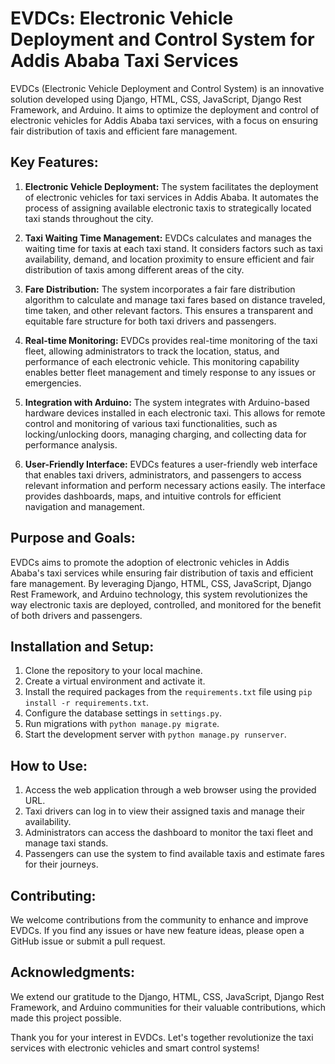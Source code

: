 # EVDCs: Electronic Vehicle Deployment and Control System for Addis Ababa Taxi Services

EVDCs (Electronic Vehicle Deployment and Control System) is an innovative solution developed using Django, HTML, CSS, JavaScript, Django Rest Framework, and Arduino. It aims to optimize the deployment and control of electronic vehicles for Addis Ababa taxi services, with a focus on ensuring fair distribution of taxis and efficient fare management.

## Key Features:

1. **Electronic Vehicle Deployment:** The system facilitates the deployment of electronic vehicles for taxi services in Addis Ababa. It automates the process of assigning available electronic taxis to strategically located taxi stands throughout the city.

2. **Taxi Waiting Time Management:** EVDCs calculates and manages the waiting time for taxis at each taxi stand. It considers factors such as taxi availability, demand, and location proximity to ensure efficient and fair distribution of taxis among different areas of the city.

3. **Fare Distribution:** The system incorporates a fair fare distribution algorithm to calculate and manage taxi fares based on distance traveled, time taken, and other relevant factors. This ensures a transparent and equitable fare structure for both taxi drivers and passengers.

4. **Real-time Monitoring:** EVDCs provides real-time monitoring of the taxi fleet, allowing administrators to track the location, status, and performance of each electronic vehicle. This monitoring capability enables better fleet management and timely response to any issues or emergencies.

5. **Integration with Arduino:** The system integrates with Arduino-based hardware devices installed in each electronic taxi. This allows for remote control and monitoring of various taxi functionalities, such as locking/unlocking doors, managing charging, and collecting data for performance analysis.

6. **User-Friendly Interface:** EVDCs features a user-friendly web interface that enables taxi drivers, administrators, and passengers to access relevant information and perform necessary actions easily. The interface provides dashboards, maps, and intuitive controls for efficient navigation and management.

## Purpose and Goals:

EVDCs aims to promote the adoption of electronic vehicles in Addis Ababa's taxi services while ensuring fair distribution of taxis and efficient fare management. By leveraging Django, HTML, CSS, JavaScript, Django Rest Framework, and Arduino technology, this system revolutionizes the way electronic taxis are deployed, controlled, and monitored for the benefit of both drivers and passengers.

## Installation and Setup:

1. Clone the repository to your local machine.
2. Create a virtual environment and activate it.
3. Install the required packages from the `requirements.txt` file using `pip install -r requirements.txt`.
4. Configure the database settings in `settings.py`.
5. Run migrations with `python manage.py migrate`.
6. Start the development server with `python manage.py runserver`.

## How to Use:

1. Access the web application through a web browser using the provided URL.
2. Taxi drivers can log in to view their assigned taxis and manage their availability.
3. Administrators can access the dashboard to monitor the taxi fleet and manage taxi stands.
4. Passengers can use the system to find available taxis and estimate fares for their journeys.

## Contributing:

We welcome contributions from the community to enhance and improve EVDCs. If you find any issues or have new feature ideas, please open a GitHub issue or submit a pull request.



## Acknowledgments:

We extend our gratitude to the Django, HTML, CSS, JavaScript, Django Rest Framework, and Arduino communities for their valuable contributions, which made this project possible.

Thank you for your interest in EVDCs. Let's together revolutionize the taxi services with electronic vehicles and smart control systems!
